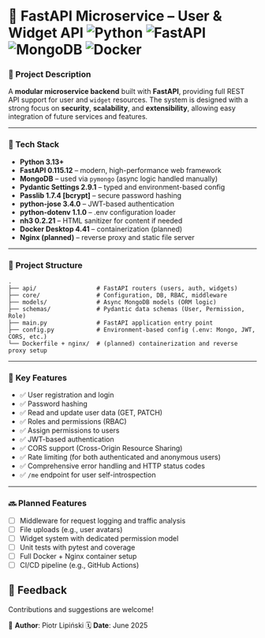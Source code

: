 
# 🧩 FastAPI Microservice – User & Widget API ![Python](https://img.shields.io/badge/Python-3.13-blue) ![FastAPI](https://img.shields.io/badge/FastAPI-0.115.12-green) ![MongoDB](https://img.shields.io/badge/MongoDB-%E2%9C%85-success) ![Docker](https://img.shields.io/badge/Docker-4.41-blue)

### 🔧 Project Description

A **modular microservice backend** built with **FastAPI**, providing full REST API support for user and `widget` resources. The system is designed with a strong focus on **security**, **scalability**, and **extensibility**, allowing easy integration of future services and features.

---

### 🧱 Tech Stack

- **Python 3.13+**
- **FastAPI 0.115.12** – modern, high-performance web framework
- **MongoDB** – used via `pymongo` (async logic handled manually)
- **Pydantic Settings 2.9.1** – typed and environment-based config
- **Passlib 1.7.4 [bcrypt]** – secure password hashing
- **python-jose 3.4.0** – JWT-based authentication
- **python-dotenv 1.1.0** – .env configuration loader
- **nh3 0.2.21** – HTML sanitizer for content if needed
- **Docker Desktop 4.41** – containerization (planned)
- **Nginx (planned)** – reverse proxy and static file server

---

### 📁 **Project Structure**

```
.
├── api/                 # FastAPI routers (users, auth, widgets)
├── core/                # Configuration, DB, RBAC, middleware
├── models/              # Async MongoDB models (ORM logic)
├── schemas/             # Pydantic data schemas (User, Permission, Role)
├── main.py              # FastAPI application entry point
├── config.py            # Environment-based config (.env: Mongo, JWT, CORS, etc.)
└── Dockerfile + nginx/  # (planned) containerization and reverse proxy setup
```

---

### 🔐 **Key Features**

* ✅ User registration and login
* ✅ Password hashing
* ✅ Read and update user data (GET, PATCH)
* ✅ Roles and permissions (RBAC)
* ✅ Assign permissions to users
* ✅ JWT-based authentication
* ✅ CORS support (Cross-Origin Resource Sharing)
* ✅ Rate limiting (for both authenticated and anonymous users)
* ✅ Comprehensive error handling and HTTP status codes
* ✅ `/me` endpoint for user self-introspection

---

### 🔜 **Planned Features**

* [ ] Middleware for request logging and traffic analysis
* [ ] File uploads (e.g., user avatars)
* [ ] Widget system with dedicated permission model
* [ ] Unit tests with pytest and coverage
* [ ] Full Docker + Nginx container setup
* [ ] CI/CD pipeline (e.g., GitHub Actions)

## 💬 Feedback

Contributions and suggestions are welcome!

👤 **Author**: Piotr Lipiński
🗓 **Date**: June 2025